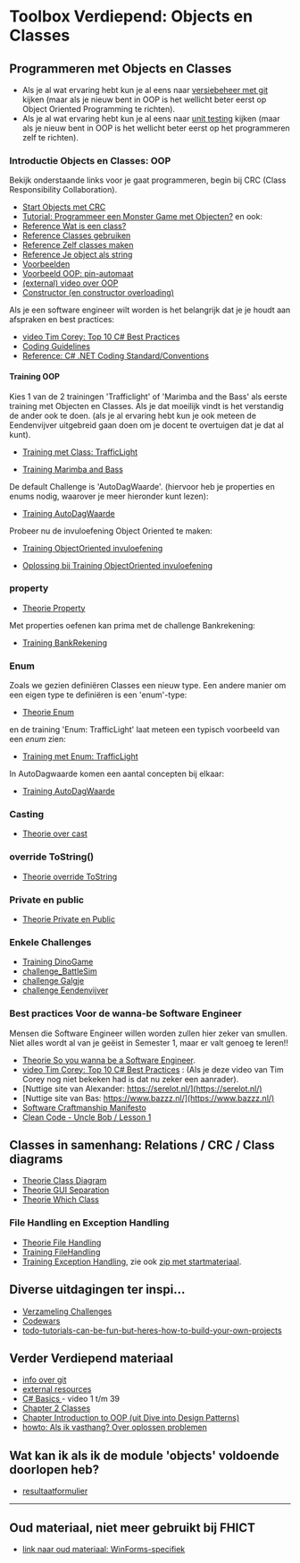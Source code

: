 # Toolbox Verdiepend: Objects en Classes

## Programmeren met Objects en Classes

+ Als je al wat ervaring hebt kun je al eens naar [versiebeheer met git](../workshops/git/) kijken (maar als je nieuw bent in OOP is het wellicht beter eerst op Object Oriented Programming te richten).
+ Als je al wat ervaring hebt kun je al eens naar [unit testing](unittesting) kijken (maar als je nieuw bent in OOP is het wellicht beter eerst op het programmeren zelf te richten).

### Introductie Objects en Classes: OOP

Bekijk onderstaande links voor je gaat programmeren,
begin bij CRC (Class Responsibility Collaboration).

+ [Start Objects met CRC](crc/crc)
+ [Tutorial: Programmeer een Monster Game met Objecten?](tutorial_Class)
en ook:
+ [Reference Wat is een class?](theorie_FUN12_DictaatClasses_v_wat-is-een-class)
+ [Reference Classes gebruiken](theorie_FUN12_DictaatClasses_w_classes-gebruiken)
+ [Reference Zelf classes maken](theorie_FUN12_DictaatClasses_x_zelf-classes-maken)
+ [Reference Je object als string](theorie_FUN12_DictaatClasses_y_je-class-als-string)
+ [Voorbeelden](theorie_FUN12_DictaatClasses_z_voorbeelden)
+ [Voorbeeld OOP: pin-automaat](example_PinAutomaat)
+ [(external) video over OOP](https://www.youtube.com/watch?v=SiBw7os-_zI&feature=youtu.be)
+ [Constructor (en constructor overloading)](theorie_Constructors)

Als je een software engineer wilt worden is het belangrijk dat je je houdt aan afspraken en best practices:
+ [video Tim Corey: Top 10 C# Best Practices](https://www.youtube.com/watch?v=-9b8NRqjUFM)
+ [Coding Guidelines](../process/infoCodingGuidelines)
+ [Reference: C# .NET Coding Standard/Conventions](https://github.com/ktaranov/naming-convention/blob/master/C%23%20Coding%20Standards%20and%20Naming%20Conventions.md)  



#### Training OOP

Kies 1 van de 2 trainingen 'Trafficlight' of 'Marimba and the Bass'
als eerste training met Objecten en Classes. Als je dat moeilijk vindt is het verstandig de ander ook te doen. (als je al ervaring hebt kun je ook meteen de Eendenvijver uitgebreid gaan doen om  je docent te overtuigen dat je dat al kunt).

+ [Training met Class: TrafficLight](training_Class_TrafficLight)

+ [Training Marimba and Bass](training_Marimba_and_Bass)

De default Challenge is 'AutoDagWaarde'.
(hiervoor heb je properties en enums nodig, waarover je meer hieronder kunt lezen): 
+ [Training AutoDagWaarde](challenges/training_AutoDagWaarde)

Probeer nu de invuloefening Object Oriented te maken:

+ [Training ObjectOriented invuloefening](exercise_ObjectOrientedOefening)

+ [Oplossing bij Training ObjectOriented invuloefening](solution_ObjectOriented)


### property

+ [Theorie Property](theorie_Property)

Met properties oefenen kan prima met de challenge Bankrekening:

+ [Training BankRekening](challenges/challenge_Bankrekening)

### Enum

Zoals we gezien definiëren Classes een nieuw type.
Een andere manier om een eigen type te definiëren is een 'enum'-type:

+ [Theorie Enum](theorie_Enum)

en de training 'Enum: TrafficLight' laat meteen een typisch voorbeeld van een *enum* zien:

+ [Training met Enum: TrafficLight](training_Enum_TrafficLight)

In AutoDagwaarde komen een aantal concepten bij elkaar: 
+ [Training AutoDagWaarde](challenges/training_AutoDagWaarde)



### Casting

+ [Theorie over cast](theorie_Cast)


### override ToString()

+ [Theorie override ToString](theorie_OverrideToString)

### Private en public

+ [Theorie Private en Public](theorie_PrivatePublic)


### Enkele Challenges

+ [Training DinoGame](challenges/challengeDinoGame)
+ [challenge_BattleSim](challenges/challenge_BattleSim)
+ [challenge Galgje](challenges/challenge_Galgje)
+ [challenge Eendenvijver](challenges/challenge_Eendenvijver)



### Best practices Voor de wanna-be Software Engineer

Mensen die Software Engineer willen worden zullen hier zeker van smullen. Niet alles wordt al van je geëist in Semester 1, maar er valt genoeg te leren!! 

+ [Theorie So you wanna be a Software Engineer](theorie_AdvancedSoftwareEngineering).
+ [video Tim Corey: Top 10 C# Best Practices](https://www.youtube.com/watch?v=-9b8NRqjUFM) : (Als je deze video van Tim Corey nog niet bekeken had is dat nu zeker een aanrader). 
+ [Nuttige site van Alexander: https://serelot.nl/](https://serelot.nl/)
+ [Nuttige site van Bas: https://www.bazzz.nl/](https://www.bazzz.nl/)
+ [Software Craftmanship Manifesto](http://manifesto.softwarecraftsmanship.org/)
+ [Clean Code - Uncle Bob / Lesson 1](https://www.youtube.com/watch?v=7EmboKQH8lM)




## Classes in samenhang: Relations / CRC / Class diagrams

+ [Theorie Class Diagram](theorie_ClassDiagram)
+ [Theorie GUI Separation](theorie_GuiSeparation)
+ [Theorie Which Class](theorie_WhichClass)



### File Handling en Exception Handling

+ [Theorie File Handling](theorie_FileHandling)
+ [Training FileHandling](challenges/challengeFileHandling)
+ [Training Exception Handling](challenges/challengeExceptionHandling), zie ook
[zip met startmateriaal](challenges/challengeException-Naamgenerator.zip).


## Diverse uitdagingen ter inspi...

+ [Verzameling Challenges](challenges)
+ [Codewars](https://www.codewars.com/?language=csharp)
+ [todo-tutorials-can-be-fun-but-heres-how-to-build-your-own-projects](https://www.freecodecamp.org/news/todo-tutorials-can-be-fun-but-heres-how-to-build-your-own-projects-from-scratch-de6838fa9f23/)


## Verder Verdiepend materiaal

+ [info over git](https://stasemsoft.github.io/softwarematerial/docs/legacy/infoENGit.pdf)
+ [external resources](https://stasemsoft.github.io/softwarematerial/docs/process/infoExternalResources)
+ [C# Basics ](https://www.youtube.com/playlist?list=PLYMOUCVo86jGzNXPgyKB-B1IvE1LoXKi6) - video 1 t/m 39  
+ [Chapter 2 Classes](https://git.fhict.nl/I872272/ProgrammingChallenges/blob/master/Documentation/OOP.pdf)  
+ [Chapter Introduction to OOP (uit Dive into Design Patterns)](https://git.fhict.nl/I872272/ProgrammingChallenges/blob/master/Documentation/Dive%20into%20design%20patterns%20-%20chapter%20Introduction%20to%20OOP.pdf)  
+ [howto: Als ik vasthang? Over oplossen problemen](https://stasemsoft.github.io/softwarematerial/docs/process/knowProgrammerSearchScheme)


## Wat kan ik als ik de module 'objects' voldoende doorlopen heb?

+ [resultaatformulier](resultaatformulier)

---

## Oud materiaal, niet meer gebruikt bij FHICT

+ [link naar oud materiaal: WinForms-specifiek](winforms/winforms-specific)
